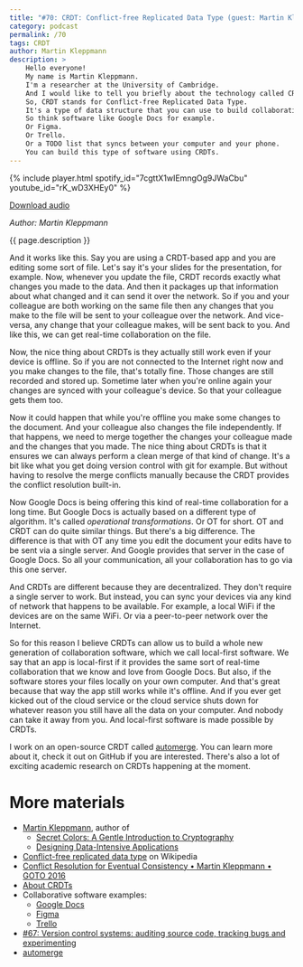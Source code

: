 ```yaml
---
title: "#70: CRDT: Conflict-free Replicated Data Type (guest: Martin Kleppmann)"
category: podcast
permalink: /70
tags: CRDT
author: Martin Kleppmann
description: >
    Hello everyone!
    My name is Martin Kleppmann.
    I'm a researcher at the University of Cambridge.
    And I would like to tell you briefly about the technology called CRDTs.
    So, CRDT stands for Conflict-free Replicated Data Type.
    It's a type of data structure that you can use to build collaboration software.
    So think software like Google Docs for example.
    Or Figma.
    Or Trello.
    Or a TODO list that syncs between your computer and your phone.
    You can build this type of software using CRDTs.
---
```


{% include player.html spotify_id="7cgttX1wIEmngOg9JWaCbu" youtube_id="rK_wD3XHEy0" %}

[Download audio](https://d3ctxlq1ktw2nl.cloudfront.net/staging/2022-3-12/259324097-44100-2-d197d799e89a3.m4a)

_Author: Martin Kleppmann_

{{ page.description }}

And it works like this.
Say you are using a CRDT-based app and you are editing some sort of file.
Let's say it's your slides for the presentation, for example.
Now, whenever you update the file, CRDT records exactly what changes you made to the data.
And then it packages up that information about what changed and it can send it over the network.
So if you and your colleague are both working on the same file then any changes that you make to the file will be sent to your colleague over the network.
And vice-versa, any change that your colleague makes, will be sent back to you.
And like this, we can get real-time collaboration on the file.

Now, the nice thing about CRDTs is they actually still work even if your device is offline.
So if you are not connected to the Internet right now and you make changes to the file, that's totally fine.
Those changes are still recorded and stored up.
Sometime later when you're online again your changes are synced with your colleague's device.
So that your colleague gets them too.

Now it could happen that while you're offline you make some changes to the document.
And your colleague also changes the file independently.
If that happens, we need to merge together the changes your colleague made and the changes that you made.
The nice thing about CRDTs is that it ensures we can always perform a clean merge of that kind of change.
It's a bit like what you get doing version control with git for example.
But without having to resolve the merge conflicts manually because the CRDT provides the conflict resolution built-in.

Now Google Docs is being offering this kind of real-time collaboration for a long time.
But Google Docs is actually based on a different type of algorithm.
It's called _operational transformations_.
Or OT for short.
OT and CRDT can do quite similar things.
But there's a big difference.
The difference is that with OT any time you edit the document your edits have to be sent via a single server.
And Google provides that server in the case of Google Docs.
So all your communication, all your collaboration has to go via this one server.

And CRDTs are different because they are decentralized.
They don't require a single server to work.
But instead, you can sync your devices via any kind of network that happens to be available.
For example, a local WiFi if the devices are on the same WiFi.
Or via a peer-to-peer network over the Internet.

So for this reason I believe CRDTs can allow us to build a whole new generation of collaboration software, which we call local-first software.
We say that an app is local-first if it provides the same sort of real-time collaboration that we know and love from Google Docs.
But also, if the software stores your files locally on your own computer.
And that's great because that way the app still works while it's offline.
And if you ever get kicked out of the cloud service or the cloud service shuts down for whatever reason you still have all the data on your computer.
And nobody can take it away from you.
And local-first software is made possible by CRDTs.

I work on an open-source CRDT called [automerge](https://github.com/automerge/automerge).
You can learn more about it, check it out on GitHub if you are interested.
There's also a lot of exciting academic research on CRDTs happening at the moment.

# More materials

* [Martin Kleppmann](https://martin.kleppmann.com/), author of
  * [Secret Colors: A Gentle Introduction to Cryptography](https://roundrobin.pub/pages/secret-colors)
  * [Designing Data-Intensive Applications](https://dataintensive.net/)
* [Conflict-free replicated data type](https://en.wikipedia.org/wiki/Conflict-free_replicated_data_type) on Wikipedia
* [Conflict Resolution for Eventual Consistency • Martin Kleppmann • GOTO 2016](https://www.youtube.com/watch?v=yCcWpzY8dIA)
* [About CRDTs](https://crdt.tech/)
* Collaborative software examples:
  * [Google Docs](https://docs.google.com)
  * [Figma](https://www.figma.com/)
  * [Trello](https://trello.com/)
* [#67: Version control systems: auditing source code, tracking bugs and experimenting](https://nurkiewicz.com/67)
* [automerge](https://github.com/automerge/automerge)
